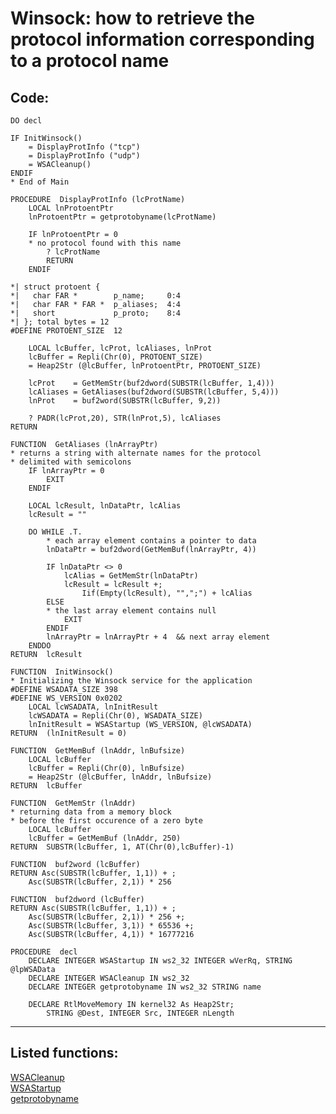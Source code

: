 <link rel="stylesheet" type="text/css" href="../css/win32api.css">  
<link rel="stylesheet" href="https://cdnjs.cloudflare.com/ajax/libs/font-awesome/4.7.0/css/font-awesome.min.css">

# Winsock: how to retrieve the protocol information corresponding to a protocol name

## Code:
```foxpro  
DO decl

IF InitWinsock()
	= DisplayProtInfo ("tcp")
	= DisplayProtInfo ("udp")
	= WSACleanup()
ENDIF
* End of Main

PROCEDURE  DisplayProtInfo (lcProtName)
	LOCAL lnProtoentPtr
	lnProtoentPtr = getprotobyname(lcProtName)

	IF lnProtoentPtr = 0
	* no protocol found with this name
		? lcProtName
		RETURN
	ENDIF

*| struct protoent {
*|   char FAR *        p_name;     0:4
*|   char FAR * FAR *  p_aliases;  4:4
*|   short             p_proto;    8:4
*| }; total bytes = 12
#DEFINE PROTOENT_SIZE  12

	LOCAL lcBuffer, lcProt, lcAliases, lnProt
	lcBuffer = Repli(Chr(0), PROTOENT_SIZE)
	= Heap2Str (@lcBuffer, lnProtoentPtr, PROTOENT_SIZE)

	lcProt    = GetMemStr(buf2dword(SUBSTR(lcBuffer, 1,4)))
	lcAliases = GetAliases(buf2dword(SUBSTR(lcBuffer, 5,4)))
	lnProt    = buf2word(SUBSTR(lcBuffer, 9,2))

	? PADR(lcProt,20), STR(lnProt,5), lcAliases
RETURN

FUNCTION  GetAliases (lnArrayPtr)
* returns a string with alternate names for the protocol
* delimited with semicolons
	IF lnArrayPtr = 0
		EXIT
	ENDIF

	LOCAL lcResult, lnDataPtr, lcAlias
	lcResult = ""

	DO WHILE .T.
		* each array element contains a pointer to data
		lnDataPtr = buf2dword(GetMemBuf(lnArrayPtr, 4))

		IF lnDataPtr <> 0
			lcAlias = GetMemStr(lnDataPtr)
			lcResult = lcResult +;
				Iif(Empty(lcResult), "",";") + lcAlias
		ELSE
		* the last array element contains null
			EXIT
		ENDIF
		lnArrayPtr = lnArrayPtr + 4  && next array element
	ENDDO
RETURN  lcResult

FUNCTION  InitWinsock()
* Initializing the Winsock service for the application
#DEFINE WSADATA_SIZE 398
#DEFINE WS_VERSION 0x0202
	LOCAL lcWSADATA, lnInitResult
	lcWSADATA = Repli(Chr(0), WSADATA_SIZE)
	lnInitResult = WSAStartup (WS_VERSION, @lcWSADATA)
RETURN  (lnInitResult = 0)

FUNCTION  GetMemBuf (lnAddr, lnBufsize)
	LOCAL lcBuffer
	lcBuffer = Repli(Chr(0), lnBufsize)
	= Heap2Str (@lcBuffer, lnAddr, lnBufsize)
RETURN  lcBuffer

FUNCTION  GetMemStr (lnAddr)
* returning data from a memory block
* before the first occurence of a zero byte
	LOCAL lcBuffer
	lcBuffer = GetMemBuf (lnAddr, 250)
RETURN  SUBSTR(lcBuffer, 1, AT(Chr(0),lcBuffer)-1)

FUNCTION  buf2word (lcBuffer)
RETURN Asc(SUBSTR(lcBuffer, 1,1)) + ;
	Asc(SUBSTR(lcBuffer, 2,1)) * 256

FUNCTION  buf2dword (lcBuffer)
RETURN Asc(SUBSTR(lcBuffer, 1,1)) + ;
	Asc(SUBSTR(lcBuffer, 2,1)) * 256 +;
	Asc(SUBSTR(lcBuffer, 3,1)) * 65536 +;
	Asc(SUBSTR(lcBuffer, 4,1)) * 16777216

PROCEDURE  decl
	DECLARE INTEGER WSAStartup IN ws2_32 INTEGER wVerRq, STRING @lpWSAData
	DECLARE INTEGER WSACleanup IN ws2_32
	DECLARE INTEGER getprotobyname IN ws2_32 STRING name

	DECLARE RtlMoveMemory IN kernel32 As Heap2Str;
		STRING @Dest, INTEGER Src, INTEGER nLength  
```  
***  


## Listed functions:
[WSACleanup](../libraries/ws2_32/WSACleanup.md)  
[WSAStartup](../libraries/ws2_32/WSAStartup.md)  
[getprotobyname](../libraries/iphlpapi/getprotobyname.md)  
